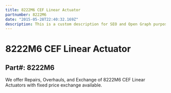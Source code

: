 ```yaml
---
title: 8222M6 CEF Linear Actuator
partnumber: 8222M6
date: "2015-05-28T22:40:32.169Z"
description: This is a custom description for SEO and Open Graph purposes, rather than the default generated excerpt. Simply add a description field to the frontmatter.
---
```


# 8222M6 CEF Linear Actuator
## Part#: 8222M6

We offer Repairs, Overhauls, and Exchange of 8222M6 CEF Linear Actuators with fixed price exchange available.